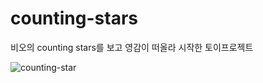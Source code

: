 # counting-stars
비오의 counting stars를 보고 영감이 떠올라 시작한 토이프로젝트


![counting-star](https://user-images.githubusercontent.com/79133968/151814336-ec8f43f5-bf2e-4172-9709-26b807591898.PNG)
